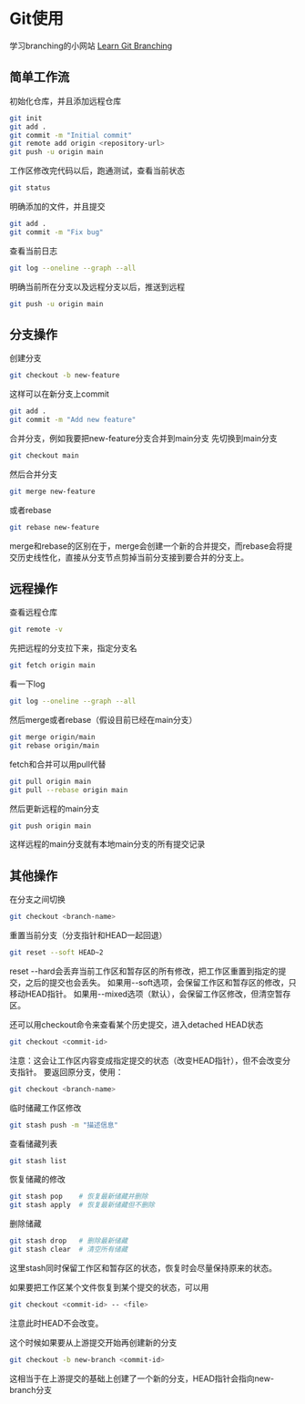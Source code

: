 # Git使用

学习branching的小网站 [Learn Git Branching](https://learngitbranching.js.org/)

## 简单工作流

初始化仓库，并且添加远程仓库

```bash
git init
git add .
git commit -m "Initial commit"
git remote add origin <repository-url>
git push -u origin main
```

工作区修改完代码以后，跑通测试，查看当前状态

```bash
git status
```

明确添加的文件，并且提交

```bash
git add .
git commit -m "Fix bug"
```

查看当前日志

```bash
git log --oneline --graph --all
```

明确当前所在分支以及远程分支以后，推送到远程

```bash
git push -u origin main
```

## 分支操作

创建分支

```bash
git checkout -b new-feature
```

这样可以在新分支上commit

```bash
git add .
git commit -m "Add new feature"
```

合并分支，例如我要把new-feature分支合并到main分支
先切换到main分支

```bash
git checkout main
```

然后合并分支

```bash
git merge new-feature
```

或者rebase

```bash
git rebase new-feature
```

merge和rebase的区别在于，merge会创建一个新的合并提交，而rebase会将提交历史线性化，直接从分支节点剪掉当前分支接到要合并的分支上。

## 远程操作

查看远程仓库

```bash
git remote -v
```

先把远程的分支拉下来，指定分支名

```bash
git fetch origin main
```

看一下log

```bash
git log --oneline --graph --all
```

然后merge或者rebase（假设目前已经在main分支）

```bash
git merge origin/main
git rebase origin/main
```

fetch和合并可以用pull代替

```bash
git pull origin main
git pull --rebase origin main
```

然后更新远程的main分支

```bash
git push origin main
```

这样远程的main分支就有本地main分支的所有提交记录

## 其他操作

在分支之间切换

```bash
git checkout <branch-name>
```

重置当前分支（分支指针和HEAD一起回退）

```bash
git reset --soft HEAD~2
```

reset --hard会丢弃当前工作区和暂存区的所有修改，把工作区重置到指定的提交，之后的提交也会丢失。
如果用--soft选项，会保留工作区和暂存区的修改，只移动HEAD指针。
如果用--mixed选项（默认），会保留工作区修改，但清空暂存区。

还可以用checkout命令来查看某个历史提交，进入detached HEAD状态

```bash
git checkout <commit-id>
```

注意：这会让工作区内容变成指定提交的状态（改变HEAD指针），但不会改变分支指针。
要返回原分支，使用：

```bash
git checkout <branch-name>
```

临时储藏工作区修改

```bash
git stash push -m "描述信息"
```

查看储藏列表

```bash
git stash list
```

恢复储藏的修改

```bash
git stash pop    # 恢复最新储藏并删除
git stash apply  # 恢复最新储藏但不删除
```

删除储藏

```bash
git stash drop   # 删除最新储藏
git stash clear  # 清空所有储藏
```

这里stash同时保留工作区和暂存区的状态，恢复时会尽量保持原来的状态。

如果要把工作区某个文件恢复到某个提交的状态，可以用

```bash
git checkout <commit-id> -- <file>
```
注意此时HEAD不会改变。

这个时候如果要从上游提交开始再创建新的分支

```bash
git checkout -b new-branch <commit-id>
```

这相当于在上游提交的基础上创建了一个新的分支，HEAD指针会指向new-branch分支
